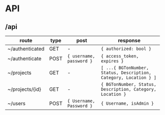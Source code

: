 # API

## /api

|route|type|post|response|
|-----|----|----|--------|
| ~/authenticated   | GET  |-| `{ authorized: bool }`|
| ~/authenticate    | POST | `{ username, password }` | `{ access_token, expires }`
| ~/projects        | GET  |-| `[ ...{ BGTonNumber, Status, Description, Category, Location } ]`|
| ~/projects/\{id\} | GET  |-| `{ BGTonNumber, Status, Description, Category, Location }`|
| ~/users           | POST | `{ Username, Password }` | `{ Username, isAdmin }` |